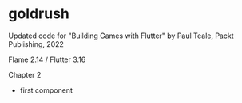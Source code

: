 # goldrush

Updated code for "Building Games with Flutter" by Paul Teale, Packt Publishing, 2022

Flame 2.14 / Flutter 3.16

Chapter 2

- first component